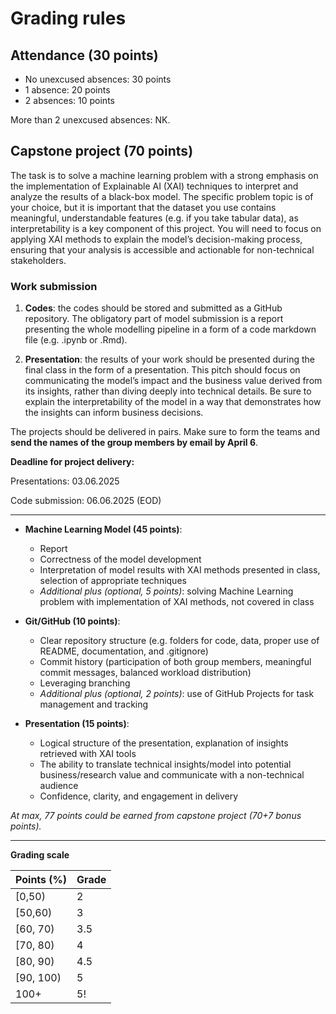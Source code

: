 # Grading rules 

## Attendance (30 points) 

-  No unexcused absences: 30 points
-  1 absence: 20 points
- 2 absences: 10 points

More than 2 unexcused absences: NK.


## Capstone project (70 points)
The task is to solve a machine learning problem with a strong emphasis on the implementation of Explainable AI (XAI) techniques to interpret and analyze the results of a black-box model. The specific problem topic is of your choice, but it is important that the dataset you use contains meaningful, understandable features (e.g. if you take tabular data), as interpretability is a key component of this project. You will need to focus on applying XAI methods to explain the model’s decision-making process, ensuring that your analysis is accessible and actionable for non-technical stakeholders.

### Work submission 

1) **Codes**: the codes should be stored and submitted as a GitHub repository. The obligatory part of model submission is a report presenting the whole modelling pipeline in a form of a code markdown file (e.g. .ipynb or .Rmd).

2) **Presentation**: the results of your work should be presented during the final class in the form of a presentation. This pitch should focus on communicating the model’s impact and the business value derived from its insights, rather than diving deeply into technical details. Be sure to explain the interpretability of the model in a way that demonstrates how the insights can inform business decisions.

The projects should be delivered in pairs. Make sure to form the teams and **send the names of the group members by email by April 6**.

**Deadline for project delivery:** 

Presentations: 03.06.2025

Code submission: 06.06.2025 (EOD)

---

- **Machine Learning Model (45 points)**: 

    - Report
    - Correctness of the model development  
    - Interpretation of model results with XAI methods presented in class, selection of appropriate techniques
    - *Additional plus (optional, 5 points)*:  solving Machine Learning problem with implementation of XAI methods, not covered in class

- **Git/GitHub (10 points)**:

    - Clear repository structure (e.g. folders for code, data, proper use of README, documentation, and .gitignore)
    - Commit history (participation of both group members, meaningful commit messages, balanced workload distribution) 
    - Leveraging branching 
    - *Additional plus (optional, 2 points)*: use of GitHub Projects for task management and tracking

- **Presentation (15 points)**:

    - Logical structure of the presentation, explanation of insights retrieved with XAI tools
    -  The ability to translate technical insights/model into potential business/research value and communicate with a non-technical audience 
    - Confidence, clarity, and engagement in delivery


*At max, 77 points could be earned from capstone project (70+7 bonus points).*

---

**Grading scale**

|Points (%)|Grade|
|----------|-----|
|[0,50) | 2|
|[50,60)|3|
| [60, 70)| 3.5
| [70, 80)| 4
|[80, 90)|4.5
|[90, 100)|5 
|100+|5!


